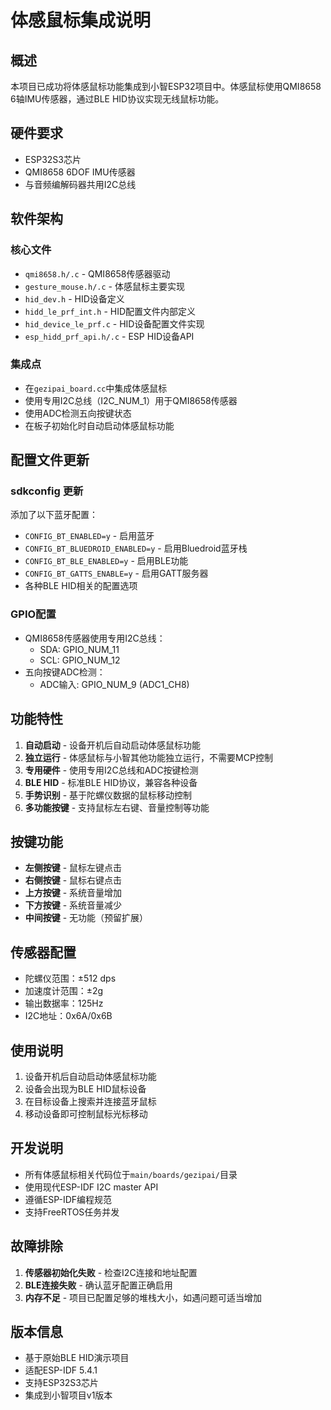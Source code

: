 # 体感鼠标集成说明

## 概述
本项目已成功将体感鼠标功能集成到小智ESP32项目中。体感鼠标使用QMI8658 6轴IMU传感器，通过BLE HID协议实现无线鼠标功能。

## 硬件要求
- ESP32S3芯片
- QMI8658 6DOF IMU传感器
- 与音频编解码器共用I2C总线

## 软件架构

### 核心文件
- `qmi8658.h/.c` - QMI8658传感器驱动
- `gesture_mouse.h/.c` - 体感鼠标主要实现
- `hid_dev.h` - HID设备定义
- `hidd_le_prf_int.h` - HID配置文件内部定义
- `hid_device_le_prf.c` - HID设备配置文件实现
- `esp_hidd_prf_api.h/.c` - ESP HID设备API

### 集成点
- 在`gezipai_board.cc`中集成体感鼠标
- 使用专用I2C总线（I2C_NUM_1）用于QMI8658传感器
- 使用ADC检测五向按键状态
- 在板子初始化时自动启动体感鼠标功能

## 配置文件更新

### sdkconfig 更新
添加了以下蓝牙配置：
- `CONFIG_BT_ENABLED=y` - 启用蓝牙
- `CONFIG_BT_BLUEDROID_ENABLED=y` - 启用Bluedroid蓝牙栈
- `CONFIG_BT_BLE_ENABLED=y` - 启用BLE功能
- `CONFIG_BT_GATTS_ENABLE=y` - 启用GATT服务器
- 各种BLE HID相关的配置选项

### GPIO配置
- QMI8658传感器使用专用I2C总线：
  - SDA: GPIO_NUM_11
  - SCL: GPIO_NUM_12
- 五向按键ADC检测：
  - ADC输入: GPIO_NUM_9 (ADC1_CH8)

## 功能特性
1. **自动启动** - 设备开机后自动启动体感鼠标功能
2. **独立运行** - 体感鼠标与小智其他功能独立运行，不需要MCP控制
3. **专用硬件** - 使用专用I2C总线和ADC按键检测
4. **BLE HID** - 标准BLE HID协议，兼容各种设备
5. **手势识别** - 基于陀螺仪数据的鼠标移动控制
6. **多功能按键** - 支持鼠标左右键、音量控制等功能

## 按键功能
- **左侧按键** - 鼠标左键点击
- **右侧按键** - 鼠标右键点击  
- **上方按键** - 系统音量增加
- **下方按键** - 系统音量减少
- **中间按键** - 无功能（预留扩展）

## 传感器配置
- 陀螺仪范围：±512 dps
- 加速度计范围：±2g
- 输出数据率：125Hz
- I2C地址：0x6A/0x6B

## 使用说明
1. 设备开机后自动启动体感鼠标功能
2. 设备会出现为BLE HID鼠标设备
3. 在目标设备上搜索并连接蓝牙鼠标
4. 移动设备即可控制鼠标光标移动

## 开发说明
- 所有体感鼠标相关代码位于`main/boards/gezipai/`目录
- 使用现代ESP-IDF I2C master API
- 遵循ESP-IDF编程规范
- 支持FreeRTOS任务并发

## 故障排除
1. **传感器初始化失败** - 检查I2C连接和地址配置
2. **BLE连接失败** - 确认蓝牙配置正确启用
3. **内存不足** - 项目已配置足够的堆栈大小，如遇问题可适当增加

## 版本信息
- 基于原始BLE HID演示项目
- 适配ESP-IDF 5.4.1
- 支持ESP32S3芯片
- 集成到小智项目v1版本

